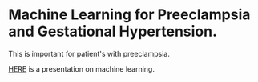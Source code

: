 # Machine Learning for Preeclampsia and Gestational Hypertension.
This is important for patient's with preeclampsia.


[HERE](https://slides.com/chukwumaonyeije/deck) is a presentation on machine learning. 
